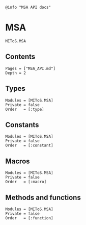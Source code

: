 ```@setup log
@info "MSA API docs"
```

# MSA

```@docs
MIToS.MSA
```

## Contents

```@contents
Pages = ["MSA_API.md"]
Depth = 2
```  

## Types

```@autodocs
Modules = [MIToS.MSA]
Private = false
Order   = [:type]
```

## Constants

```@autodocs
Modules = [MIToS.MSA]
Private = false
Order   = [:constant]
```

## Macros

```@autodocs
Modules = [MIToS.MSA]
Private = false
Order   = [:macro]
```

## Methods and functions

```@autodocs
Modules = [MIToS.MSA]
Private = false
Order   = [:function]
```
